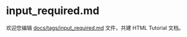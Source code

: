 input_required.md
===

欢迎您编辑 <a target="__blank" href="https://github.com/jaywcjlove/html-tutorial/blob/main/docs/tags/input_required.md">docs/tags/input_required.md</a> 文件，共建 HTML Tutorial 文档。